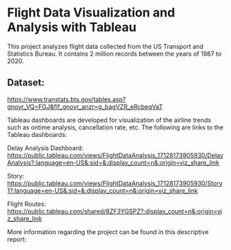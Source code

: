 # ﻿Flight Data Visualization and Analysis with Tableau

This project analyzes flight data collected from the US Transport and Statistics Bureau. It contains 2 million records between the years of 1987 to 2020.<br>
## Dataset:<br>
https://www.transtats.bts.gov/tables.asp?gnoyr_VQ=FGJ&flf_gnoyr_anzr=g_bagVZR_eRcbegVaT<br>

Tableau dashboards are developed for visualization of the airline trends such as ontime analysis, cancellation rate, etc.
The following are links to the Tableau dashboards:<br>

Delay Analysis Dashboard: https://public.tableau.com/views/FlightDataAnalysis_17128173905930/DelayAnalysis?:language=en-US&:sid=&:display_count=n&:origin=viz_share_link

Story: https://public.tableau.com/views/FlightDataAnalysis_17128173905930/Story1?:language=en-US&:sid=&:display_count=n&:origin=viz_share_link

Flight Routes: https://public.tableau.com/shared/8ZF3YGSPZ?:display_count=n&:origin=viz_share_link

More information regarding the project can be found in this descriptive report:<br>

